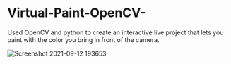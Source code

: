 # Virtual-Paint-OpenCV-
Used OpenCV and python to create an interactive live project that lets you paint with the color you bring in front of the camera.

![Screenshot 2021-09-12 193653](https://user-images.githubusercontent.com/90019704/132990779-37d4071e-9c56-4fa1-91f8-3bd92f9d8395.png)

